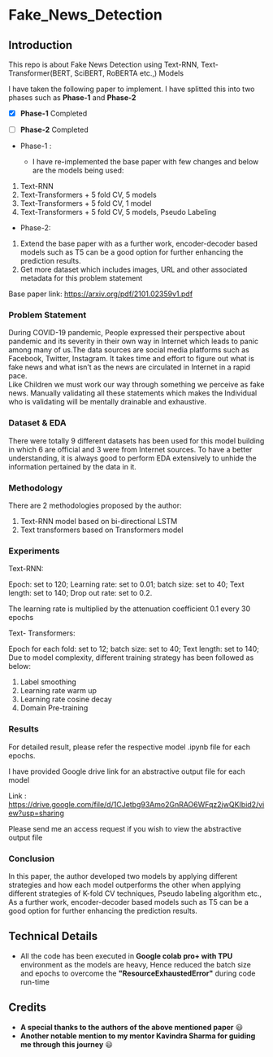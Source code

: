 # Fake_News_Detection #

## Introduction ##
This repo is about Fake News Detection using Text-RNN, Text-Transformer(BERT, SciBERT, RoBERTA etc.,) Models

I have taken the following paper to implement.
I have splitted this into two phases such as __Phase-1__ and  __Phase-2__

- [x] __Phase-1__ Completed

- [ ] __Phase-2__ Completed

* Phase-1 :

  * I have re-implemented the base paper with few changes and below are the models being used:

1. Text-RNN
2. Text-Transformers + 5 fold CV, 5 models
3. Text-Transformers + 5 fold CV, 1 model
4. Text-Transformers + 5 fold CV, 5 models, Pseudo Labeling

* Phase-2:

1. Extend the base paper with as a further work, encoder-decoder based models such as T5 can be a good option for further enhancing the prediction results.
2. Get more dataset which includes images, URL and other associated metadata for this problem statement

Base paper link: https://arxiv.org/pdf/2101.02359v1.pdf

### Problem Statement ###
During COVID-19 pandemic, People expressed their perspective about pandemic and its severity in their own way in Internet which leads to panic among many of us.The data sources are social media platforms such as Facebook, Twitter, Instagram. It takes time and effort to figure out what is fake news and what isn’t as the news are circulated in Internet in a rapid pace.  
Like Children we must work our way through something we perceive as fake news. Manually validating all these statements which makes the Individual who is validating will be mentally drainable and exhaustive.

### Dataset & EDA ###


There were totally 9 different datasets has been used for this model building in which 6 are official and 3 were from Internet sources.
To have a better understanding, it is always good to perform EDA extensively to unhide the information pertained by the data in it.


### Methodology ###

There are 2 methodologies proposed by the author:
1.	Text-RNN model based on bi-directional LSTM
2.	Text transformers based on Transformers model

### Experiments ###

Text-RNN: 

Epoch: set to 120; Learning rate: set to 0.01; batch size: set to 40; Text length: set to 140; Drop out rate: set to 0.2. 

The learning rate is multiplied by the attenuation coefficient 0.1 every 30 epochs

Text- Transformers: 

Epoch for each fold: set to 12; batch size: set to 40; Text length: set to 140; Due to model complexity, different training strategy has been followed as below:

1. Label smoothing
2. Learning rate warm up
3. Learning rate cosine decay
4. Domain Pre-training

### Results ###

For detailed result, please refer the respective model .ipynb file for each epochs.

I have provided Google drive link for an abstractive output file for each model

Link : https://drive.google.com/file/d/1CJetbg93Amo2GnRAO6WFqz2jwQKIbid2/view?usp=sharing

Please send me an access request if you wish to view the abstractive output file

### Conclusion ### 

In this paper, the author developed two models by applying different strategies and how each model outperforms the other when applying different strategies of K-fold CV techniques, Pseudo labeling algorithm etc., 
As a further work, encoder-decoder based models such as T5 can be a good option for further enhancing the prediction results.

## Technical Details ##

* All the code has been executed in __Google colab pro+ with TPU__ environment as the models are heavy, Hence reduced the batch size and epochs to overcome the __"ResourceExhaustedError"__ during code run-time


## Credits ##

* __A special thanks to the authors of the above mentioned paper__ :smiley:
* __Another notable mention to my mentor Kavindra Sharma for guiding me through this journey__ :smiley:

